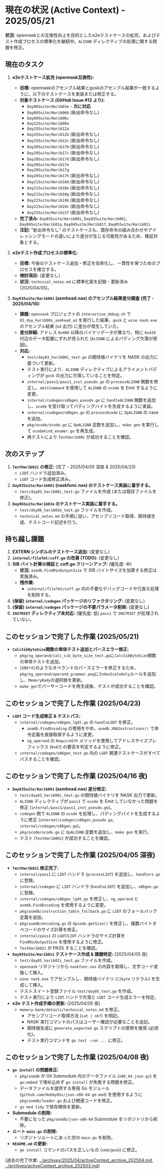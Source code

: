 # 現在の状況 (Active Context) - 2025/05/21

**状況:** opennaskとの互換性向上を目的としたe2eテストケースの拡充、およびテスト作成プロセスの標準化を継続中。`ALIGNB` ディレクティブの処理に関する問題を修正。

## 現在のタスク

1.  **e2eテストケース拡充 (opennask互換性):**
    *   **目標:** opennaskのアセンブル結果とgoskのアセンブル結果が一致するように、以下のテストケースを実装または修正する。
    *   **対象テストケース (GitHub Issue #12 より):**
        *   `Day06Suite/Harib03e` - **次に対応**
        *   `Day09Suite/Harib06b` (新出命令なし)
        *   `Day09Suite/Harib06c`
        *   `Day12Suite/Harib09a`
        *   `Day15Suite/Harib12a`
        *   `Day15Suite/Harib12b` (新出命令なし)
        *   `Day15Suite/Harib12c` (新出命令なし)
        *   `Day20Suite/Harib17b` (新出命令なし)
        *   `Day20Suite/Harib17c` (新出命令なし)
        *   `Day20Suite/Harib17d` (新出命令なし)
        *   `Day20Suite/Harib17e`
        *   `Day20Suite/Harib17g`
        *   `Day20Suite/Harib17h` (新出命令なし)
        *   `Day21Suite/Harib18d` (新出命令なし)
        *   `Day21Suite/Harib18e` (新出命令なし)
        *   `Day21Suite/Harib18g` (新出命令なし)
        *   `Day22Suite/Harib19b` (新出命令なし)
        *   `Day22Suite/Harib19c` (新出命令なし)
        *   `Day25Suite/Harib22f` (新出命令なし)
    *   **完了済み:** `Day03Suite/Harib00i`, `Day03Suite/Harib00j`, `Day04Suite/Harib01a`, `Day04Suite/Harib01f`, `Day05Suite/Harib02i`
    *   **注記:** "新出命令なし" のテストケースも、既存命令の組み合わせやアドレッシングモードの違いにより差分が生じる可能性があるため、検証対象とする。

2.  **e2eテスト作成プロセスの標準化:**
    *   **目標:** 今後のテストケース追加・修正を効率化し、一貫性を保つためのプロセスを確立する。
    *   **検討項目:** (変更なし)
    *   **状況:** `technical_notes.md` に標準化案を記録・更新済み (2025/04/05)。
3.  **`Day03Suite/Harib00i` (asmhead.nas) のアセンブル結果差分調査 (完了 - 2025/04/16):**
    *   **課題:** `opennask` プロジェクトの `interactive_debug.sh` で `03_day_harib00i_asmhead_od` を実行した結果、`gosk` と `wine nask.exe` のアセンブル結果 (`od` 出力) に差分が発生していた。
    *   **差分詳細:** アドレス `0x400` 以降のバイナリデータが異なり、特に `0x420` 付近のデータ配置にずれが見られた (`ALIGNB` によるパディング欠落が原因)。
    *   **対応:**
        *   `test/day03_harib00i_test.go` の期待値バイナリを NASK の出力に基づいて更新。
        *   テスト実行により、`ALIGNB` ディレクティブによるアライメントパディングが `gosk` の出力に欠落していることを特定。
        *   `internal/pass1/pass1_inst_pseudo.go` の `processALIGNB` 関数を修正し、`emitCommand` を使用して `ALIGNB` の `ocode` を Emit するように変更。
        *   `internal/codegen/x86gen_pseudo.go` に `handleALIGNB` 関数を追加し、`ocode` を受け取ってパディングバイトを生成するように実装。
        *   `internal/codegen/x86gen.go` の `processOcode` に `OpALIGNB` の case を追加。
        *   `pkg/ocode/ocode.go` に `OpALIGNB` 定数を追加し、`make gen` を実行して `ocodekind_enumer.go` を再生成。
        *   再テストにより `TestHarib00i` が成功することを確認。

## 次のステップ
1.  **`TestHarib02i` の修正:** (完了 - 2025/04/05 深夜 & 2025/04/23)
    *   `LIDT` ハンドラ追加済み。
    *   `LGDT` コード生成修正済み。
2.  **`Day03Suite/Harib00i` (naskfunc.nas) のテストケース実装に着手する。**
    *   `test/day03_harib00i_test.go` ファイルを作成 (または既存ファイルを修正)。
3.  **`Day06Suite/Harib03e` のテストケース実装に着手する。**
    *   `test/day06_harib03e_test.go` ファイルを作成。
    *   `technical_notes.md` の手順に従い、アセンブリコード取得、期待値生成、テストコード記述を行う。

## 持ち越し課題

1.  **EXTERN シンボルのテストケース追加:** (変更なし)
2.  **`internal/filefmt/coff.go` の改善 (TODO):** (変更なし)
3.  **SIB バイト計算の検証と coff.go クリーンアップ:** (優先度: 中)
    *   **状況:** `asmdb.FindMinOutputSize` で SIB バイトサイズを加算する修正は実施済み。
    *   **残作業:**
        *   `internal/filefmt/coff.go` 内の不要なデバッグコードや冗長な処理を削除する。
4.  **(保留) `internal/codegen` パッケージのリファクタリング:** (変更なし)
5.  **(保留) `internal/codegen` パッケージの不要パラメータ削除:** (変更なし)
6.  **`INSTRSET` ディレクティブ未対応:** (優先度: 低) `pass1` で `INSTRSET` が処理されていない。

## このセッションで完了した作業 (2025/05/21)

- **`CalcSibByteSize`関数の単体テスト追加とパースエラー修正:**
    - `pkg/ng_operand/calc_sib_byte_size_test.go`に`CalcSibByteSize`関数の単体テストを追加。
    - `[EBX*4]`のようなオペランドのパースエラーを修正するため、`pkg/ng_operand/operand_grammar.peg`に`IndexScaleOnly`ルールを追加し、`MemoryBody`の選択肢を更新。
    - `make gen`でパーサーコードを再生成後、テストが成功することを確認。

## このセッションで完了した作業 (2025/04/23)

- **`LGDT` コード生成修正 & テストパス:**
    - `internal/codegen/x86gen_lgdt.go` の `handleLGDT` を修正。
        - `asmdb.FindEncoding` の使用をやめ、`asmdb.X86Instructions()` で命令定義を直接取得するように変更。
        - `ng_operand` の `Require67h` メソッドを使用してアドレスサイズプレフィックス (`0x67`) の要否を判定するように修正。
    - `internal/codegen/x86gen_test.go` 内の `LGDT` 関連テストケースがすべてパスすることを確認。

## このセッションで完了した作業 (2025/04/16 夜)

- **`Day03Suite/Harib00i` (asmhead.nas) 差分修正:**
    - `test/day03_harib00i_test.go` の期待値バイナリを NASK 出力で更新。
    - `ALIGNB` ディレクティブが `pass1` で `ocode` を Emit していなかった問題を修正 (`internal/pass1/pass1_inst_pseudo.go`)。
    - `codegen` 側で `ALIGNB` の `ocode` を処理し、パディングバイトを生成するように修正 (`internal/codegen/x86gen_pseudo.go`, `internal/codegen/x86gen.go`)。
    - `pkg/ocode/ocode.go` に `OpALIGNB` 定数を追加し、`make gen` を実行。
    - テスト (`TestHarib00i`) が成功することを確認。

## このセッションで完了した作業 (2025/04/05 深夜)

- **`TestHarib02i` 修正完了:**
    - `internal/pass1` に `LIDT` ハンドラ (`processLIDT`) を追加し、`handlers.go` に登録。
    - `internal/codegen` に `LIDT` ハンドラ (`handleLIDT`) を追加し、`x86gen.go` に登録。
    - `internal/codegen/x86gen_lgdt.go` を修正し、`ng_operand` と `asmdb.FindEncoding` を使用するように変更。
    - `pkg/asmdb/instruction_table_fallback.go` に `LIDT` のフォールバック定義を追加。
    - `pkg/asmdb/encoding.go` の `Opcode.getSize()` を修正し、複数バイトオペコードのサイズ計算を修正。
    - `internal/pass1` の `LGDT`/`LIDT` ハンドラのサイズ計算を `FindMinOutputSize` を使用するように修正。
    - `TestHarib02i` が PASS することを確認。
- **`Day05Suite/Harib02i` テストケース作成 & 課題特定:** (2025/04/05 夜)
    - `test/day05_harib02i_test.go` ファイルを作成。
    - `opennask` リポジトリから `naskfunc.nas` の内容を取得し、文字コード変換して挿入。
    - `wine nask.exe` でアセンブルし、期待値バイナリ (`[]byte` リテラル) を生成して挿入。
    - テストスイート登録ファイル `test/day05_test.go` を作成。
    - テスト実行により `LIDT` ハンドラ欠落と `LGDT` コード生成エラーを特定。
- **e2e テスト作成手順の更新:** (2025/04/05 夜)
    - `memory-bank/details/technical_notes.md` を修正。
        - アセンブリコード取得方法 (`cat | nkf`) を明記。
        - NASK 実行コマンドのパスはユーザー確認が必要なことを追記。
        - 期待値生成に `generate_expected.go` スクリプトの使用を推奨 (必須化)。
        - テスト実行コマンドを `go test -run ...` に修正。

## このセッションで完了した作業 (2025/04/08 夜)

- **`go install` の問題修正:**
    - `pkg/asmdb` が Git Submodule 内のデータファイル (`x86_64.json.gz`) を `go:embed` で埋め込めず `go install` が失敗する問題を修正。
    - データファイルを提供する専用 Go モジュール (`github.com/HobbyOSs/json-x86-64-go-mod`) を使用するように `pkg/asmdb/loader.go` および関連コードを修正。
    - `go mod tidy` で依存関係を更新。
- **Submodule の削除:**
    - 不要になった `pkg/asmdb/json-x86-64` Submodule をリポジトリから削除。
- **ルート `main.go` の削除:**
    - リポジトリルートにあった空の `main.go` を削除。
- **`README.md` の更新:**
    - `go install` コマンドのパスを正しいもの (`cmd/gosk`) に修正。

(過去の完了作業: [../archives/2025/04/activeContext_archive_202504.md](../archives/2025/04/activeContext_archive_202504.md), [../archives/activeContext_archive_202503.md](../archives/activeContext_archive_202503.md))
